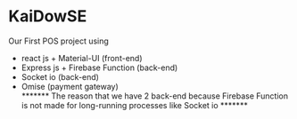 # KaiDowSE
Our First POS project using 
- react js + Material-UI (front-end)
- Express js + Firebase Function (back-end)
- Socket io (back-end)
- Omise (payment gateway)\
*******  The reason that we have 2 back-end because Firebase Function is not made for long-running processes like Socket io *******
